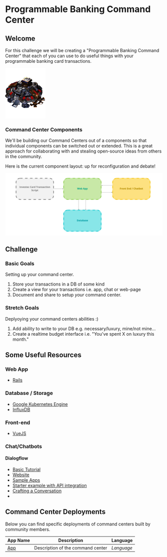 # Programmable Banking Command Center

##  Welcome

For this challenge we will be creating a "Programmable Banking Command Center" that each of you can use to do useful things with your programmable banking card transactions.

<img src = "/images/starcraft_command_center.gif">

### Command Center Components

We'll be building our Command Centers out of a components so that individual components can be switched out or extended. This is a great approach for collaborating with and stealing open-source ideas from others in the community.

Here is the current component layout: up for reconfiguration and debate!

<img src = " images/command_center_components.jpg">

## Challenge

### Basic Goals
Setting up your command center.

1. Store your transactions in a DB of some kind
2. Create a view for your transactions i.e. app, chat or web-page
3. Document and share to setup *your* command center.

### Stretch Goals
Deplyoying your command centers abilities :)

1. Add ability to write to your DB e.g. necessary/luxury, mine/not mine...
2. Create a realtime budget interface i.e. "You've spent X on luxury this month."

## Some Useful Resources

### Web App
- [Rails](https://rubyonrails.org/)

### Database / Storage

- [Google Kubernetes Engine](https://cloud.google.com/kubernetes-engine)
- [InfluxDB](https://www.influxdata.com/)

### Front-end
- [VueJS](https://vuejs.org/)

### Chat/Chatbots

#### Dialogflow

- [Basic Tutorial](https://developers.google.com/actions/dialogflow/first-app) 
- [Website](https://dialogflow.com/) 
- [Sample Apps](https://dialogflow.com/docs/examples/) 
- [Starter example with API integration](https://dialogflow.com/docs/getting-started/basic-fulfillment-conversation) 
- [Crafting a Conversation](https://developers.google.com/actions/design/walkthrough#write_dialogs)
- 
## Command Center Deployments
Below you can find specific deployments of command centers built by community members.

| App Name      |Description    |Language|
| ------------- |-------------| -----|
| [App](link)| Description of the command center | *Language* |